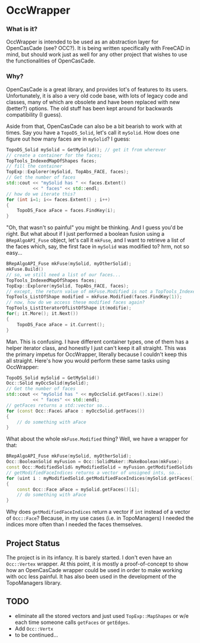 # OccWrapper

### What is it?

OccWrapper is intended to be used as an abstraction layer for OpenCasCade (see? OCC?). It
is being written specifically with FreeCAD in mind, but should work just as well for any
other project that wishes to use the functionalities of OpenCasCade.

### Why?

OpenCasCade is a great library, and provides lot's of features to its users.
Unfortunately, it is also a very old code base, with lots of legacy code and classes, many
of which are obsolete and have been replaced with new (better?) options. The old stuff has
been kept around for backwards compatibility (I guess).

Aside from that, OpenCasCade can also be a bit bearish to work with at times. Say you have
a `TopoDS_Solid`, let's call it `mySolid`. How does one figure out how many faces are in
`mySolid`? I guess:

```cpp
TopoDS_Solid mySolid = GetMySolid(); // get it from wherever
// create a container for the faces;
TopTools_IndexedMapOfShapes faces;
// fill the container
TopExp::Explorer(mySolid, TopAbs_FACE, faces);
// Get the number of faces
std::cout << "mySolid has " << faces.Extent()
          << " faces" << std::endl;
// how do we iterate this?
for (int i=1; i<= faces.Extent() ; i++)
{
    TopoDS_Face aFace = faces.FindKey(i);
}
```

"Oh, that wasn't so painful" you might be thinking. And I guess you'd be right. But what
about if I just performed a boolean fusion using a `BRepAlgoAPI_Fuse` object, let's call
it `mkFuse`, and I want to retrieve a list of the faces which, say, the first face in
`mySolid` was modified to? hrm, not so easy...

```cpp
BRepAlgoAPI_Fuse mkFuse(mySolid, myOtherSolid);
mkFuse.Build()
// so, we still need a list of our faces...
TopTools_IndexedMapOfShapes faces;
TopExp::Explorer(mySolid, TopAbs_FACE, faces);
// except, the return value of mkFuse.Modified is not a TopTools_IndexedMapOfShapes...
TopTools_ListOfShape modified = mkFuse.Modified(faces.FindKey(1));
// now, how do we access these modified faces again?
TopTools_ListIteratorOfListOfShape it(modifie);
for(; it.More(); it.Next())
{
    TopoDS_Face aFace = it.Current();
}
```

Man. This is confusing. I have different container types, one of them has a helper
iterator class, and honestly I just can't keep it all straight. This was the primary
impetus for OccWrapper, literally because I couldn't keep this all straight. Here's how
you would perform these same tasks using OccWrapper:

```cpp
TopoDS_Solid mySolid = GetMySolid()
Occ::Solid myOccSolid(mySolid);
// Get the number of faces
std::cout << "mySolid has " << myOccSolid.getFaces().size()
          << " faces" << std::endl;
// getFaces returns a std::vector so...
for (const Occ::Face& aFace : myOccSolid.getFaces())
{
    // do something with aFace
}
```

What about the whole `mkFuse.Modified` thing? Well, we have a wrapper for that:

```cpp
BRepAlgoAPI_Fuse mkFuse(mySolid, myOtherSolid);
Occ::BooleanSolid myFusion = Occ::SolidMaker::MakeBoolean(mkFuse);
const Occ::ModifiedSolid& myModifiedSolid = myFusion.getModifiedSolids()[0];
// getModifiedFaceIndices returns a vector of unsigned ints, so...
for (uint i : myModifiedSolid.getModifiedFaceIndices(mySolid.getFaces()[0])))
{
    const Occ::Face aFace = mySolid.getFaces()[i];
    // do something with aFace
}
```

Why does `getModifiedFaceIndices` return a vector if `int` instead of a vector of
`Occ::Face`? Because, in my use cases (i.e. in TopoManagers) I needed the indices more
often than I needed the faces themselves.

## Project Status

The project is in its infancy. It is barely started. I don't even have an `Occ::Vertex`
wrapper. At this point, it is mostly a proof-of-concept to show how an OpenCasCade wrapper
could be used in order to make working with occ less painful. It has also been used in the
development of the TopoManagers library.

## TODO
* eliminate all the stored vectors and just used `TopExp::MapShapes` or w/e each time
  someone calls `getFaces` or `getEdges`.
* Add `Occ::Vertx`
* to be continued...
